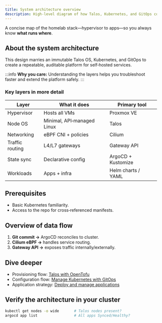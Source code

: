 ```yaml
---
title: System architecture overview
description: High-level diagram of how Talos, Kubernetes, and GitOps combine to run the homelab.
---
```


A concise map of the homelab stack—hypervisor to apps—so you always know **what runs where**.

## About the system architecture

This design marries an immutable Talos OS, Kubernetes, and GitOps to create a repeatable, auditable platform for self‑hosted services.

:::info
**Why you care:** Understanding the layers helps you troubleshoot faster and extend the platform safely.
:::

### Key layers in more detail

| Layer | What it does | Primary tool |
|-------|--------------|--------------|
| Hypervisor | Hosts all VMs | Proxmox VE |
| Node OS | Minimal, API‑managed Linux | Talos |
| Networking | eBPF CNI + policies | Cilium |
| Traffic routing | L4/L7 gateways | Gateway API |
| State sync | Declarative config | ArgoCD + Kustomize |
| Workloads | Apps + infra | Helm charts / YAML |

## Prerequisites

- Basic Kubernetes familiarity.
- Access to the repo for cross‑referenced manifests.

## Overview of data flow

1. **Git commit →** ArgoCD reconciles to cluster.
2. **Cilium eBPF →** handles service routing.
3. **Gateway API →** exposes traffic internally/externally.

## Dive deeper

- Provisioning flow: [Talos with OpenTofu](./tofu/opentofu-provisioning.md)
- Configuration flow: [Manage Kubernetes with GitOps](./k8s/manage-kubernetes.md)
- Application strategy: [Deploy and manage applications](./k8s/applications/application-management.md)

## Verify the architecture in your cluster

```bash
kubectl get nodes -o wide       # Talos nodes present?
argocd app list                 # All apps Synced/Healthy?
````
